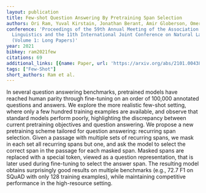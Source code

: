 ```yaml
---
layout: publication
title: Few-shot Question Answering By Pretraining Span Selection
authors: Ori Ram, Yuval Kirstain, Jonathan Berant, Amir Globerson, Omer Levy
conference: 'Proceedings of the 59th Annual Meeting of the Association for Computational
  Linguistics and the 11th International Joint Conference on Natural Language Processing
  (Volume 1: Long Papers)'
year: 2021
bibkey: ram2021few
citations: 69
additional_links: [{name: Paper, url: 'https://arxiv.org/abs/2101.00438'}]
tags: ["Few-Shot"]
short_authors: Ram et al.
---
```

In several question answering benchmarks, pretrained models have reached
human parity through fine-tuning on an order of 100,000 annotated questions and
answers. We explore the more realistic few-shot setting, where only a few
hundred training examples are available, and observe that standard models
perform poorly, highlighting the discrepancy between current pretraining
objectives and question answering. We propose a new pretraining scheme tailored
for question answering: recurring span selection. Given a passage with multiple
sets of recurring spans, we mask in each set all recurring spans but one, and
ask the model to select the correct span in the passage for each masked span.
Masked spans are replaced with a special token, viewed as a question
representation, that is later used during fine-tuning to select the answer
span. The resulting model obtains surprisingly good results on multiple
benchmarks (e.g., 72.7 F1 on SQuAD with only 128 training examples), while
maintaining competitive performance in the high-resource setting.